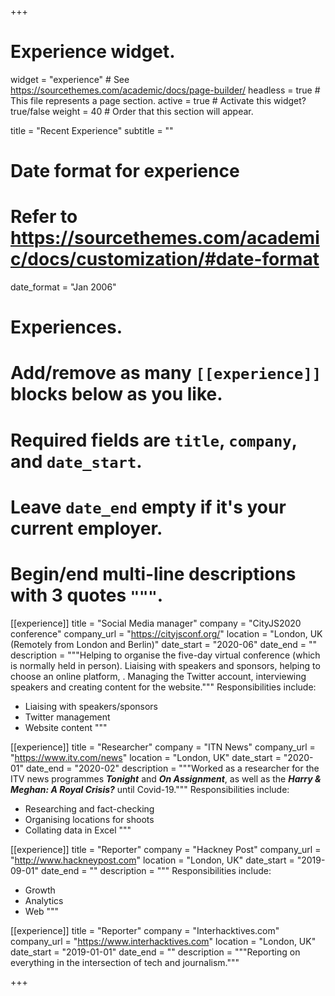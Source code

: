 +++
# Experience widget.
widget = "experience"  # See https://sourcethemes.com/academic/docs/page-builder/
headless = true  # This file represents a page section.
active = true  # Activate this widget? true/false
weight = 40  # Order that this section will appear.

title = "Recent Experience"
subtitle = ""

# Date format for experience
#   Refer to https://sourcethemes.com/academic/docs/customization/#date-format
date_format = "Jan 2006"

# Experiences.
#   Add/remove as many `[[experience]]` blocks below as you like.
#   Required fields are `title`, `company`, and `date_start`.
#   Leave `date_end` empty if it's your current employer.
#   Begin/end multi-line descriptions with 3 quotes `"""`.
[[experience]]
  title = "Social Media manager"
  company = "CityJS2020 conference"
  company_url = "https://cityjsconf.org/"
  location = "London, UK (Remotely from London and Berlin)"
  date_start = "2020-06"
  date_end = ""
  description = """Helping to organise the five-day virtual conference (which is normally held in person). Liaising with speakers and sponsors, helping to choose an online platform, . Managing the Twitter account, interviewing speakers and creating content for the website."""
  Responsibilities include:
  
  * Liaising with speakers/sponsors
  * Twitter management
  * Website content
  """

[[experience]]
  title = "Researcher"
  company = "ITN News"
  company_url = "https://www.itv.com/news"
  location = "London, UK"
  date_start = "2020-01"
  date_end = "2020-02"
  description = """Worked as a researcher for the ITV news programmes ***Tonight*** and ***On Assignment***, as well as the ***Harry & Meghan: A Royal Crisis?*** until Covid-19."""
  Responsibilities include:
  
  * Researching and fact-checking
  * Organising locations for shoots
  * Collating data in Excel
  """

[[experience]]
  title = "Reporter"
  company = "Hackney Post"
  company_url = "http://www.hackneypost.com"
  location = "London, UK"
  date_start = "2019-09-01"
  date_end = ""
  description = """
  Responsibilities include:
  
  * Growth
  * Analytics
  * Web
  """

[[experience]]
  title = "Reporter"
  company = "Interhacktives.com"
  company_url = "https://www.interhacktives.com"
  location = "London, UK"
  date_start = "2019-01-01"
  date_end = ""
  description = """Reporting on everything in the intersection of tech and journalism."""

+++
